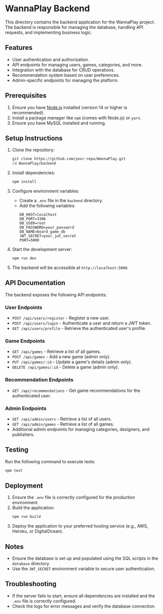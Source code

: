 # WannaPlay Backend

This directory contains the backend application for the WannaPlay project. The backend is responsible for managing the database, handling API requests, and implementing business logic.

## Features
- User authentication and authorization.
- API endpoints for managing users, games, categories, and more.
- Integration with the database for CRUD operations.
- Recommendation system based on user preferences.
- Admin-specific endpoints for managing the platform.

## Prerequisites
1. Ensure you have [Node.js](https://nodejs.org/) installed (version 14 or higher is recommended).
2. Install a package manager like `npm` (comes with Node.js) or `yarn`.
3. Ensure you have MySQL installed and running.

## Setup Instructions
1. Clone the repository:
   ```bash
   git clone https://github.com/your-repo/WannaPlay.git
   cd WannaPlay/backend
   ```

2. Install dependencies:
   ```bash
   npm install
   ```

3. Configure environment variables:
   - Create a `.env` file in the `backend` directory.
   - Add the following variables:
     ```
     DB_HOST=localhost
     DB_PORT=3306
     DB_USER=root
     DB_PASSWORD=your_password
     DB_NAME=board_game_db
     JWT_SECRET=your_jwt_secret
     PORT=5000
     ```

4. Start the development server:
   ```bash
   npm run dev
   ```

5. The backend will be accessible at `http://localhost:5000`.

## API Documentation
The backend exposes the following API endpoints:

### User Endpoints
- `POST /api/users/register` - Register a new user.
- `POST /api/users/login` - Authenticate a user and return a JWT token.
- `GET /api/users/profile` - Retrieve the authenticated user's profile.

### Game Endpoints
- `GET /api/games` - Retrieve a list of all games.
- `POST /api/games` - Add a new game (admin only).
- `PUT /api/games/:id` - Update a game's details (admin only).
- `DELETE /api/games/:id` - Delete a game (admin only).

### Recommendation Endpoints
- `GET /api/recommendations` - Get game recommendations for the authenticated user.

### Admin Endpoints
- `GET /api/admin/users` - Retrieve a list of all users.
- `GET /api/admin/games` - Retrieve a list of all games.
- Additional admin endpoints for managing categories, designers, and publishers.

## Testing
Run the following command to execute tests:
```bash
npm test
```

## Deployment
1. Ensure the `.env` file is correctly configured for the production environment.
2. Build the application:
   ```bash
   npm run build
   ```
3. Deploy the application to your preferred hosting service (e.g., AWS, Heroku, or DigitalOcean).

## Notes
- Ensure the database is set up and populated using the SQL scripts in the `database` directory.
- Use the `JWT_SECRET` environment variable to secure user authentication.

## Troubleshooting
- If the server fails to start, ensure all dependencies are installed and the `.env` file is correctly configured.
- Check the logs for error messages and verify the database connection.

